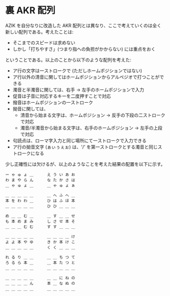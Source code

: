 # 裏 AKR 配列

AZIK を自分なりに改造した AKR 配列とは異なり、ここで考えていくのは全く新しい配列である。考えたことは:

* そこまでのスピードは求めない
* しかし「打ちやすさ」(つまり指への負担がかからない) には重点をおく

ということである。以上のことから以下のような配列を考えた:

* ア行の文字は一ストロークで (ただしホームポジションではない)
* ア行以外の清音に関してはホームポジションからアルペジオで打つことができる
* 濁音と半濁音に関しては、右手 -> 左手のホームポジションで入力
* 促音は子音に対応するキーを二度押すことで対応
* 撥音はホームポジションの一ストローク
* 拗音に関しては、
    * 清音から始まる文字は、ホームポジション -> 反手の下段の二ストロークで対応
    * 濁音/半濁音から始まる文字は、右手のホームポジション -> 左手の上段で対応
* 句読点は、ローマ字入力と同じ場所にて一ストロークで入力できる
* ア行の拗音文字 (ぁぃぅぇぉ) は、'/' を第一ストロークとする濁音と同じストロークになる

少し正確性には欠けるが、以上のようなことを考えた結果の配置を以下に示す。


```
ー ゃ ゅ ょ ＿      え う い あ お
わ ま や ら ん      な た か さ は 
＿ ゃ ゅ ょ ＿      ＿ ゃ ゅ ょ ぁ
```

```
＿ ＿ ＿ ＿ ＿      ＿ へ ふ へ ＿
本 を わ わ ＿      ひ は ふ ほ 本
＿ ＿ ＿ ＿ ＿      ひ ひ ＿ ＿ ＿
```

```
め ＿ ＿ む ＿      ＿ す ＿ ＿ せ
も 本 め ま み      し さ せ 本 そ
＿ ＿ ＿ む む      す す ＿ ＿ ＿
```

```
＿ ＿ ＿ ＿ ＿      ＿ ＿ ＿ ＿ け
よ よ 本 や ゆ      き か 本 け こ
＿ ＿ ＿ ＿ ＿      く く ＿ ＿ ＿
```

```
れ る り ＿ ＿      ＿ ＿ ち つ て
ろ る ら 本 ＿      ＿ 本 た つ と
＿ ＿ ＿ ＿ ＿      ＿ ＿ ＿ ＿ ＿
```

```
＿ ＿ ＿ ＿ ＿      ＿ ＿ に ね の
＿ ＿ ＿ ＿ ん      本 ＿ な ぬ の
＿ ＿ ＿ ＿ ＿      ＿ ＿ ＿ ＿ ＿
```


